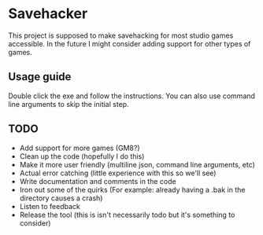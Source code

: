 # Savehacker

This project is supposed to make savehacking for most studio games accessible.
In the future I might consider adding support for other types of games.

## Usage guide
Double click the exe and follow the instructions.
You can also use command line arguments to skip the initial step.

## TODO
- Add support for more games (GM8?)
- Clean up the code (hopefully I do this)
- Make it more user friendly (multiline json, command line arguments, etc)
- Actual error catching (little experience with this so we'll see)
- Write documentation and comments in the code
- Iron out some of the quirks (For example: already having a .bak in the directory causes a crash)
- Listen to feedback
- Release the tool (this is isn't necessarily todo but it's something to consider)
